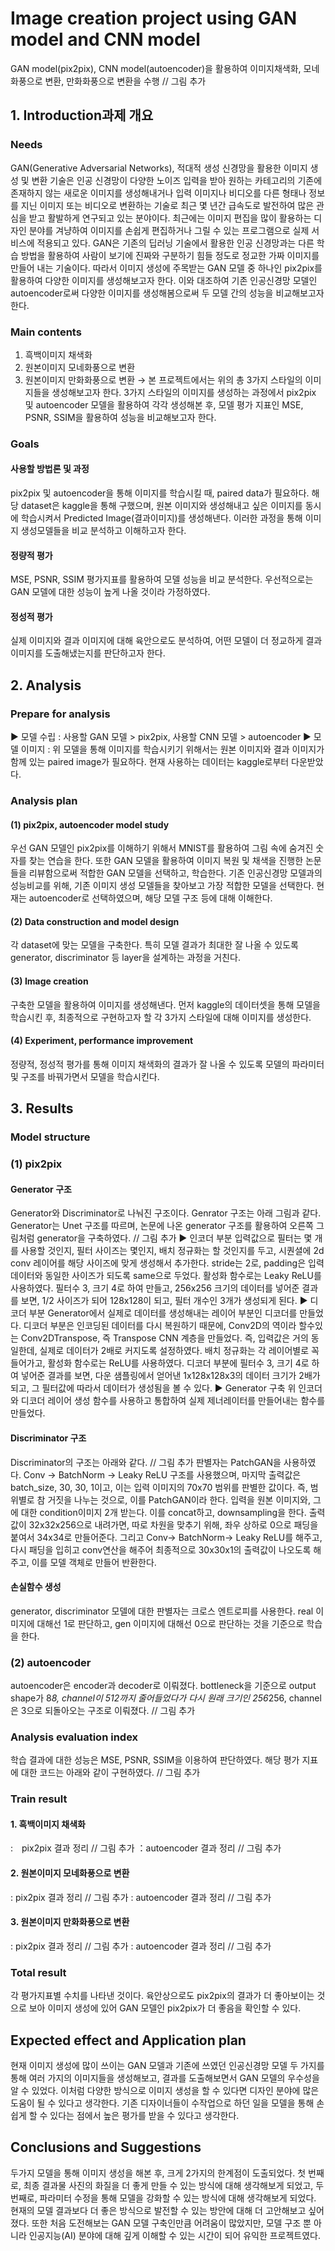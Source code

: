 # Image creation project using GAN model and CNN model
GAN model(pix2pix), CNN model(autoencoder)을 활용하여 이미지채색화, 모네화풍으로 변환, 만화화풍으로 변환을 수행
// 그림 추가

## 1. Introduction과제 개요
### Needs
GAN(Generative Adversarial Networks), 적대적 생성 신경망을 활용한 이미지 생성 및 변환 기술은 인공 신경망이 다양한 노이즈 입력을 받아 원하는 카테고리의 기존에 존재하지 않는 새로운 이미지를 생성해내거나 입력 이미지나 비디오를 다른 형태나 정보를 지닌 이미지 또는 비디오로 변환하는 기술로 최근 몇 년간 급속도로 발전하여 많은 관심을 받고 활발하게 연구되고 있는 분야이다. 최근에는 이미지 편집을 많이 활용하는 디자인 분야를 겨냥하여 이미지를 손쉽게 편집하거나 그릴 수 있는 프로그램으로 실제 서비스에 적용되고 있다. GAN은 기존의 딥러닝 기술에서 활용한 인공 신경망과는 다른 학습 방법을 활용하여 사람이 보기에 진짜와 구분하기 힘들 정도로 정교한 가짜 이미지를 만들어 내는 기술이다. 따라서 이미지 생성에 주목받는 GAN 모델 중 하나인 pix2pix를 활용하여 다양한 이미지를 생성해보고자 한다. 이와 대조하여 기존 인공신경망 모델인 autoencoder로써 다양한 이미지를 생성해봄으로써 두 모델 간의 성능을 비교해보고자 한다.

### Main contents
1) 흑백이미지 채색화
2) 원본이미지 모네화풍으로 변환
3) 원본이미지 만화화풍으로 변환
→ 본 프로젝트에서는 위의 총 3가지 스타일의 이미지들을 생성해보고자 한다. 3가지 스타일의 이미지를 생성하는 과정에서 pix2pix 및 autoencoder 모델을 활용하여 각각 생성해본 후, 모델 평가 지표인 MSE, PSNR, SSIM을 활용하여 성능을 비교해보고자 한다.

### Goals
#### 사용할 방법론 및 과정
pix2pix 및 autoencoder을 통해 이미지를 학습시킬 때, paired data가 필요하다. 해당 dataset은 kaggle을 통해 구했으며, 원본 이미지와 생성해내고 싶은 이미지를 동시에 학습시켜서 Predicted Image(결과이미지)를 생성해낸다. 이러한 과정을 통해 이미지 생성모델들을 비교 분석하고 이해하고자 한다.
#### 정량적 평가  
MSE, PSNR, SSIM 평가지표를 활용하여 모델 성능을 비교 분석한다. 우선적으로는 GAN 모델에 대한 성능이 높게 나올 것이라 가정하였다.
#### 정성적 평가  
실제 이미지와 결과 이미지에 대해 육안으로도 분석하여, 어떤 모델이 더 정교하게 결과 이미지를 도출해냈는지를 판단하고자 한다.
 
## 2. Analysis
### Prepare for analysis
▶ 모델 수립 : 사용할 GAN 모델 > pix2pix, 사용할 CNN 모델 > autoencoder
▶ 모델 이미지 : 위 모델을 통해 이미지를 학습시키기 위해서는 원본 이미지와 결과 이미지가 함께 있는 paired image가 필요하다. 현재 사용하는 데이터는 kaggle로부터 다운받았다.

### Analysis plan
#### (1) pix2pix, autoencoder model study
우선 GAN 모델인 pix2pix를 이해하기 위해서 MNIST를 활용하여 그림 속에 숨겨진 숫자를 찾는 연습을 한다. 또한 GAN 모델을 활용하여 이미지 복원 및 채색을 진행한 논문들을 리뷰함으로써 적합한 GAN 모델을 선택하고, 학습한다.
  기존 인공신경망 모델과의 성능비교를 위해, 기존 이미지 생성 모델들을 찾아보고 가장 적합한 모델을 선택한다. 현재는 autoencoder로 선택하였으며, 해당 모델 구조 등에 대해 이해한다.
#### (2) Data construction and model design
각 dataset에 맞는 모델을 구축한다. 특히 모델 결과가 최대한 잘 나올 수 있도록 generator, discriminator 등 layer을 설계하는 과정을 거친다.
#### (3) Image creation
구축한 모델을 활용하여 이미지를 생성해낸다. 먼저 kaggle의 데이터셋을 통해 모델을 학습시킨 후, 최종적으로 구현하고자 할 각 3가지 스타일에 대해 이미지를 생성한다.
#### (4) Experiment, performance improvement
정량적, 정성적 평가를 통해 이미지 채색화의 결과가 잘 나올 수 있도록 모델의 파라미터 및 구조를 바꿔가면서 모델을 학습시킨다.
  
## 3. Results
### Model structure
### (1) pix2pix
#### Generator 구조
Generator와 Discriminator로 나눠진 구조이다. Genrator 구조는 아래 그림과 같다. Generator는 Unet 구조를 따르며, 논문에 나온 generator 구조를 활용하여 오른쪽 그림처럼 generator을 구축하였다.
// 그림 추가
 ▶ 인코더 부분
입력값으로 필터는 몇 개를 사용할 것인지, 필터 사이즈는 몇인지, 배치 정규화는 할 것인지를 두고, 시퀀셜에 2d conv 레이어를 해당 사이즈에 맞게 생성해서 추가한다. stride는 2로, padding은 입력 데이터와 동일한 사이즈가 되도록 same으로 두었다. 활성화 함수로는 Leaky ReLU를 사용하였다. 필터수 3, 크기 4로 하여 만들고, 256x256 크기의 데이터를 넣어준 결과를 보면, 1/2 사이즈가 되어 128x128이 되고, 필터 개수인 3개가 생성되게 된다.
▶ 디코더 부분
Generator에서 실제로 데이터를 생성해내는 레이어 부분인 디코더를 만들었다. 디코더 부분은 인코딩된 데이터를 다시 복원하기 때문에, Conv2D의 역이라 할수있는 Conv2DTranspose, 즉 Transpose CNN 계층을 만들었다. 즉, 입력값은 거의 동일한데, 실제로 데이터가 2배로 커지도록 설정하였다. 배치 정규화는 각 레이어별로 꼭 들어가고, 활성화 함수로는 ReLU를 사용하였다. 디코더 부분에 필터수 3, 크기 4로 하여 넣어준 결과를 보면, 다운 샘플링에서 얻어낸 1x128x128x3의 데이터 크기가 2배가 되고, 그 필터값에 따라서 데이터가 생성됨을 볼 수 있다.
▶ Generator 구축
위 인코더와 디코더 레이어 생성 함수를 사용하고 통합하여 실제 제너레이터를 만들어내는 함수를 만들었다.

#### Discriminator 구조
Discriminator의 구조는 아래와 같다.
// 그림 추가
판별자는 PatchGAN을 사용하였다. Conv -> BatchNorm -> Leaky ReLU 구조를 사용했으며, 마지막 출력값은 batch_size, 30, 30, 1이고, 이는 입력 이미지의 70x70 범위를 판별한 값이다. 즉, 범위별로 참 거짓을 나누는 것으로, 이를 PatchGAN이라 한다. 입력을 원본 이미지와, 그에 대한 condition이미지 2개 받는다. 이를 concat하고, downsampling을 한다. 출력값이 32x32x256으로 내려가면, 따로 차원을 맞추기 위해, 좌우 상하로 0으로 패딩을 붙여서 34x34로 만들어준다. 그리고 Conv-> BatchNorm-> Leaky ReLU를 해주고, 다시 패딩을 입히고 conv연산을 해주어 최종적으로 30x30x1의 출력값이 나오도록 해주고, 이를 모델 객체로 만들어 반환한다.

#### 손실함수 생성
 generator, discriminator 모델에 대한 판별자는 크로스 엔트로피를 사용한다. real 이미지에 대해선 1로 판단하고, gen 이미지에 대해선 0으로 판단하는 것을 기준으로 학습을 한다.

### (2) autoencoder
autoencoder은 encoder과 decoder로 이뤄졌다. bottleneck을 기준으로 output shape가 8*8, channel이 512까지 줄어들었다가 다시 원래 크기인 256*256, channel은 3으로 되돌아오는 구조로 이뤄졌다.
// 그림 추가

### Analysis evaluation index
학습 결과에 대한 성능은 MSE, PSNR, SSIM을 이용하여 판단하였다. 해당 평가 지표에 대한 코드는 아래와 같이 구현하였다.
// 그림 추가

### Train result
#### 1. 흑백이미지 채색화
:　pix2pix 결과 정리
// 그림 추가
：autoencoder 결과 정리
// 그림 추가

#### 2. 원본이미지 모네화풍으로 변환
: pix2pix 결과 정리
// 그림 추가
: autoencoder 결과 정리
// 그림 추가

#### 3. 원본이미지 만화화풍으로 변환
: pix2pix 결과 정리
// 그림 추가
: autoencoder 결과 정리
// 그림 추가

### Total result
각 평가지표별 수치를 나타낸 것이다. 육안상으로도 pix2pix의 결과가 더 좋아보이는 것으로 보아 이미지 생성에 있어 GAN 모델인 pix2pix가 더 좋음을 확인할 수 있다.
 
## Expected effect and Application plan
현재 이미지 생성에 많이 쓰이는 GAN 모델과 기존에 쓰였던 인공신경망 모델 두 가지를 통해 여러 가지의 이미지들을 생성해보고, 결과를 도출해보면서 GAN 모델의 우수성을 알 수 있었다. 이처럼 다양한 방식으로 이미지 생성을 할 수 있다면 디자인 분야에 많은 도움이 될 수 있다고 생각한다. 기존 디자이너들이 수작업으로 하던 일을 모델을 통해 손쉽게 할 수 있다는 점에서 높은 평가를 받을 수 있다고 생각한다.
 
## Conclusions and Suggestions
두가지 모델을 통해 이미지 생성을 해본 후, 크게 2가지의 한계점이 도출되었다. 첫 번째로, 최종 결과물 사진의 화질을 더 좋게 만들 수 있는 방식에 대해 생각해보게 되었고, 두 번째로, 파라미터 수정을 통해 모델을 강화할 수 있는 방식에 대해 생각해보게 되었다. 현재의 모델 결과보다 더 좋은 방식으로 발전할 수 있는 방안에 대해 더 고안해보고 싶어졌다. 또한 처음 도전해보는 GAN 모델 구축인만큼 어려움이 많았지만, 모델 구조 뿐 아니라 인공지능(AI) 분야에 대해 깊게 이해할 수 있는 시간이 되어 유익한 프로젝트였다.

